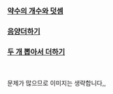 ### [약수의 개수와 덧셈](https://programmers.co.kr/learn/courses/30/lessons/77884)
### [음양더하기](https://programmers.co.kr/learn/courses/30/lessons/76501)
### [두 개 뽑아서 더하기](https://programmers.co.kr/learn/courses/30/lessons/68644)

<br><br>
문제가 많으므로 이미지는 생략합니다,,
